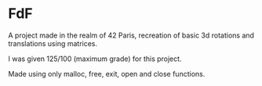 # FdF
A project made in the realm of 42 Paris, recreation of basic 3d rotations and translations using matrices.

I was given 125/100 (maximum grade) for this project.

Made using only malloc, free, exit, open and close functions.
